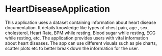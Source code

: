 # HeartDiseaseApplication
This application uses a dataset containing information about heart disease documentation. It details knowledge like types of chest pain, age , sex, cholesterol, Heart Rate, BPM while resting, Blood sugar while resting, ECG while resting, etc. The application provides users with vital information about heart diseases. The app can use different visuals such as pie charts, scatter plots etc to better break down the information for the user. 
